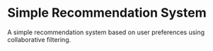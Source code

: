 # Simple Recommendation System
A simple recommendation system based on user preferences using collaborative filtering.
